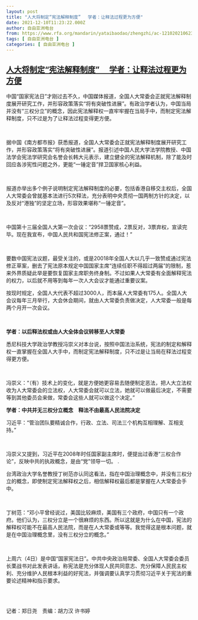 ```yaml
---
layout: post
title: "人大将制定“宪法解释制度” 　学者：让释法过程更为方便"
date: 2021-12-10T11:23:22.000Z
author: 自由亚洲电台
from: https://www.rfa.org/mandarin/yataibaodao/zhengzhi/ac-12102021062314.html
tags: [ 自由亚洲电台 ]
categories: [ 自由亚洲电台 ]
---
```

<!--1639135402000-->
[人大将制定“宪法解释制度” 　学者：让释法过程更为方便](https://www.rfa.org/mandarin/yataibaodao/zhengzhi/ac-12102021062314.html)
------

<div>
<p><span style="font-weight: 400;">中国“国家宪法日”才刚过去不久，中国媒体报道，全国人大常委会正就宪法解释制度展开研究工作，并形容政策落实“将有突破性进展”。有政治学者认为，中国当局并没有“三权分立”的概念，因此宪法解释权一直牢牢握在当局手中，而制定宪法解释制度，只不过是为了让释法过程变得更方便。</span></p><p><span style="font-weight: 400;"> </span></p><p><span style="font-weight: 400;">据中国《南方都市报》获悉报道，全国人大常委会正就宪法解释制度展开研究工作，并形容政策落实“将有突破性进展”。报道引述中国人民大学法学院教授、中国法学会宪法学研究会名誉会长韩大元表示，建立健全的宪法解释机制，除了能及时回应各涉宪性问题之外，更能“一锤定音”捍卫国家核心利益。</span></p><p><span style="font-weight: 400;"> </span></p><p><span style="font-weight: 400;">报道亦举出多个例子说明制定宪法解释制度的必要，包括香港自移交主权后，全国人大常委会曾就基本法进行5次释法，充分表明中央贯彻一国两制方针的决定，以及反对“港独”的坚定立场，形容效果堪称“一锤定音”。</span></p><p><span style="font-weight: 400;"> </span></p><p><span style="font-weight: 400;">中国第十三届全国人大第一次会议：“2958票赞成，2票反对，3票弃权，宣读完毕。现在我宣布，中国人民共和国宪法修正案，通过！”</span></p><p><span style="font-weight: 400;"> </span></p><p><span style="font-weight: 400;">要数中国宪法议题，最受关注的，或是20018年全国人大以几乎一致赞成通过宪法修正草案，删去了宪法原本规定中国国家主席“连续任职不得超过两届”的限制，惹来外界质疑此举是要恢复国家主席职务终身制。不过如果人大常委有全面解释宪法的权力，以后就不用等到每年一次人大会议才能通过重要议案。</span></p><p></p><p><span style="font-weight: 400;">按现时规定，全国人大代表不超过3000人，而本届人大常委有175人。全国人大会议每年三月举行，大会休会期间，就由人大常委负责做决定，人大常委一般是每两个月开一次会议。</span></p><p><span style="font-weight: 400;"> </span></p><p><b>学者：以后释法权或由人大全体会议转移至人大常委</b></p><p><span style="font-weight: 400;">悉尼科技大学政治学教授冯崇义对本台说，按照中国法治系统，宪法的制定和解释权一直掌握在全国人大手中，而制定宪法解释制度，只不过是让当局在释法过程变得更方便。</span></p><p><span style="font-weight: 400;"> </span></p><p><span style="font-weight: 400;">冯崇义：“（有）技术上的变化，就是方便她更容易去随便制定恶法，把人大立法权收为人大常委会的立法权，人大常委会就可以立法，她就可以做最后决定，不需要等到其他委员会来做，常委会这些人就可以做这个决定。”</span></p><p></p><p><b>学者：中共并无三权分立概念　释法不由最高人民法院决定</b></p><p></p><p><span style="font-weight: 400;">习近平：“管治团队要精诚合作，行政、立法、司法三个机构互相理解、互相支持。”</span></p><p><span style="font-weight: 400;"> </span></p><p><span style="font-weight: 400;">冯崇义又提到，习近平在2008年时任国家副主席时，便提出过香港“三权合作论”，反映中共的执政概念，是由“党”领导一切。 .</span></p><p></p><p><span style="font-weight: 400;">台湾政治大学名誉教授丁树范亦认同这看法，指在中国治理概念中，并没有三权分立的概念，即使制定宪法解释权之后，相信解释权最后都是掌握在人大常委会手中。</span></p><p><span style="font-weight: 400;"> </span></p><p><span style="font-weight: 400;">丁树范：“邓小平曾经说过，美国比较麻烦，美国有三个政府，中国只有一个政府。他们认为，三权分立是一个很麻烦的东西。所以这就是为什么在中国，宪法的解释权可能不在最高人民法院，而是在人大常委或等等。我觉得这是根本问题，就是在中国治理概念里，没有三权分立的概念。”</span></p><p><span style="font-weight: 400;"> </span></p><p><span style="font-weight: 400;">上周六（4日）是中国“国家宪法日”。中共中央政治局常委、全国人大常委会委员长栗战书对此发表讲话，称宪法是充分体现人民共同意志、充分保障人民民主权利、充分维护人民根本利益的好宪法，并强调要认真学习贯彻习近平关于宪法的重要论述精神和指示要求。</span></p><p><br/><br/></p><p><span style="font-weight: 400;">记者：郑日尧　责编：胡力汉 许书婷</span></p><p></p>
</div>
